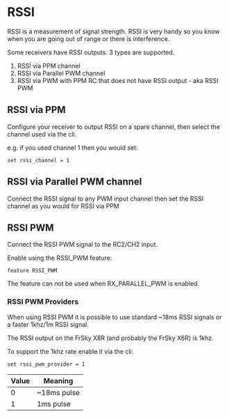 # RSSI

RSSI is a measurement of signal strength.  RSSI is very handy so you know when you are going out of range or there is interference.

Some receivers have RSSI outputs.  3 types are supported.

1. RSSI via PPM channel
2. RSSI via Parallel PWM channel
3. RSSI via PWM with PPM RC that does not have RSSI output - aka RSSI PWM

## RSSI via PPM

Configure your receiver to output RSSI on a spare channel, then select the channel used via the cli.

e.g. if you used channel 1 then you would set:

```
set rssi_channel = 1
```

## RSSI via Parallel PWM channel

Connect the RSSI signal to any PWM input channel then set the RSSI channel as you would for RSSI via PPM

## RSSI PWM

Connect the RSSI PWM signal to the RC2/CH2 input.

Enable using the RSSI_PWM feature:

```
feature RSSI_PWM
```

The feature can not be used when RX_PARALLEL_PWM is enabled.


### RSSI PWM Providers

When using RSSI PWM it is possible to use standard ~18ms RSSI signals or a faster 1khz/1m RSSI signal.

The RSSI output on the FrSky X8R (and probably the FrSky X6R) is 1khz.

To support the 1khz rate enable it via the cli:

```
set rssi_pwm_provider = 1
```

| Value | Meaning     |
| ----- | ----------- |
| 0     | ~18ms pulse |
| 1     | 1ms pulse   |
